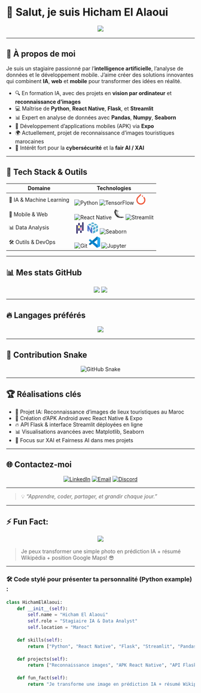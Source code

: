 # 👋 Salut, je suis Hicham El Alaoui

<div align="center">
  <img src="https://readme-typing-svg.demolab.com?font=Fira+Code&pause=1000&color=2E9EF7&center=true&vCenter=true&width=550&lines=Stagiaire+en+IA+%7C+Data+Scientist+%7C+Mobile+Developer+%7C+Passionné+de+Cybersécurité" />
</div>

---

## 🚀 À propos de moi

Je suis un stagiaire passionné par l’**intelligence artificielle**, l’analyse de données et le développement mobile. J’aime créer des solutions innovantes qui combinent **IA**, **web** et **mobile** pour transformer des idées en réalité.

- 🔍 En formation IA, avec des projets en **vision par ordinateur** et **reconnaissance d’images**  
- 💻 Maîtrise de **Python**, **React Native**, **Flask**, et **Streamlit**  
- 📊 Expert en analyse de données avec **Pandas**, **Numpy**, **Seaborn**  
- 🚀 Développement d’applications mobiles (APK) via **Expo**  
- 🌍 Actuellement, projet de reconnaissance d’images touristiques marocaines  
- 🔐 Intérêt fort pour la **cybersécurité** et la **fair AI / XAI**

---

## 🧰 Tech Stack & Outils

| Domaine                 | Technologies                                                                                         |
|------------------------|-----------------------------------------------------------------------------------------------------|
| 🧠 IA & Machine Learning | <img src="https://www.vectorlogo.zone/logos/python/python-icon.svg" width="30" title="Python" /> <img src="https://www.vectorlogo.zone/logos/tensorflow/tensorflow-icon.svg" width="30" title="TensorFlow" /> <img src="https://raw.githubusercontent.com/devicons/devicon/master/icons/pytorch/pytorch-original.svg" width="30" title="PyTorch" /> |
| 📱 Mobile & Web         | <img src="https://www.vectorlogo.zone/logos/reactjs/reactjs-icon.svg" width="30" title="React Native" /> <img src="https://raw.githubusercontent.com/devicons/devicon/master/icons/flask/flask-original.svg" width="30" title="Flask" /> <img src="https://streamlit.io/images/brand/streamlit-mark-color.svg" width="30" title="Streamlit" /> |
| 📊 Data Analysis        | <img src="https://raw.githubusercontent.com/devicons/devicon/master/icons/pandas/pandas-original.svg" width="30" title="Pandas" /> <img src="https://raw.githubusercontent.com/devicons/devicon/master/icons/numpy/numpy-original.svg" width="30" title="Numpy" /> <img src="https://seaborn.pydata.org/_images/logo-mark-lightbg.svg" width="30" title="Seaborn" /> |
| 🛠️ Outils & DevOps       | <img src="https://cdn-icons-png.flaticon.com/512/25/25231.png" width="30" title="Git" /> <img src="https://raw.githubusercontent.com/devicons/devicon/master/icons/vscode/vscode-original.svg" width="30" title="VSCode" /> <img src="https://jupyter.org/assets/homepage/main-logo.svg" width="30" title="Jupyter" /> |

---

## 📊 Mes stats GitHub

<p align="center">
  <img src="https://github-readme-stats.vercel.app/api?username=hicham-ai05&show_icons=true&theme=radical" width="48%" />
  <img src="https://github-readme-streak-stats.herokuapp.com/?user=hicham-ai05&theme=radical" width="48%" />
</p>

---

## 🔥 Langages préférés

<p align="center">
  <img src="https://github-readme-stats.vercel.app/api/top-langs/?username=hicham-ai05&layout=compact&theme=radical" width="50%" />
</p>

---

## 🐍 Contribution Snake

<p align="center">
  <img src="https://github.com/hicham-ai05/hicham-ai05/blob/output/github-contribution-grid-snake.svg" alt="GitHub Snake" />
</p>

---

## 🏆 Réalisations clés

- 🧠 Projet IA: Reconnaissance d’images de lieux touristiques au Maroc  
- 📱 Création d’APK Android avec React Native & Expo  
- 🔥 API Flask & interface Streamlit déployées en ligne  
- 📊 Visualisations avancées avec Matplotlib, Seaborn  
- 🔐 Focus sur XAI et Fairness AI dans mes projets  

---

## 🌐 Contactez-moi

<p align="center">
  <a href="https://linkedin.com/in/hicham-ai05" target="_blank"><img src="https://img.shields.io/badge/LinkedIn-0077B5?style=for-the-badge&logo=linkedin&logoColor=white" alt="LinkedIn"/></a>
  <a href="mailto:elalaouihicham.dev@gmail.com"><img src="https://img.shields.io/badge/Email-D14836?style=for-the-badge&logo=gmail&logoColor=white" alt="Email"/></a>
  <a href="https://discordid.netlify.app/?id=592208059099774976" target="_blank"><img src="https://img.shields.io/badge/Discord-5865F2?style=for-the-badge&logo=discord&logoColor=white" alt="Discord"/></a>
</p>

---

> 💡 *“Apprendre, coder, partager, et grandir chaque jour.”*

---

## ⚡ Fun Fact:

<p align="center">
  <img src="https://media.giphy.com/media/3ohzdYJK1wAdPWVk88/giphy.gif" width="200" />
</p>

> Je peux transformer une simple photo en prédiction IA + résumé Wikipédia + position Google Maps! 😎

---

### 🛠️ Code stylé pour présenter ta personnalité (Python example) :

```python
class HichamElAlaoui:
    def __init__(self):
        self.name = "Hicham El Alaoui"
        self.role = "Stagiaire IA & Data Analyst"
        self.location = "Maroc"

    def skills(self):
        return ["Python", "React Native", "Flask", "Streamlit", "Pandas", "TensorFlow"]

    def projects(self):
        return ["Reconnaissance images", "APK React Native", "API Flask", "Visualisation Data"]

    def fun_fact(self):
        return "Je transforme une image en prédiction IA + résumé Wikipédia + position Maps"
